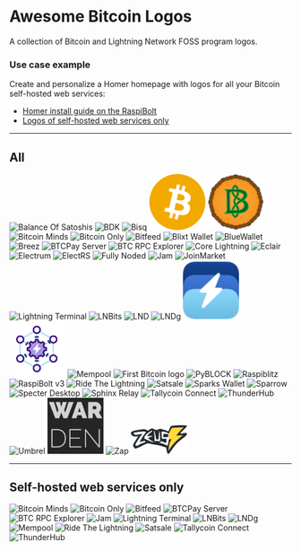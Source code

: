 # Awesome Bitcoin Logos

A collection of Bitcoin and Lightning Network FOSS program logos.

### Use case example

Create and personalize a Homer homepage with logos for all your Bitcoin self-hosted web services:
* [Homer install guide on the RaspiBolt](https://raspibolt.org/bonus/raspberry-pi/homer.md)
* [Logos of self-hosted web services only](#self-hosted-web-services-only)

---

## All

<img src="png/balance-of-satoshis.png" alt="Balance Of Satoshis" width="100"> <img src="png/bdk.png" alt="BDK" width="100"> <img src="png/bisq.png" alt="Bisq" width="100"> <img src="png/bitcoin-core.png" alt="Bitcoin Core" width="100"> <img src="png/bitcoin-knots.png" alt="Bitcoin Knots" width="100"> <img src="png/bitcoin-minds.png" alt="Bitcoin Minds" width="100"> <img src="png/bitcoin-only.png" alt="Bitcoin Only" width="100"> <img src="png/bitfeed.png" alt="Bitfeed" width="100"> <img src="png/blixt-wallet.png" alt="Blixt Wallet" width="100"> <img src="png/bluewallet.png" alt="BlueWallet" width="100"> <img src="png/breez.png" alt="Breez" width="100"> <img src="png/btcpay-server.png" alt="BTCPay Server" width="100"> <img src="png/btcrpcexplorer.png" alt="BTC RPC Explorer" width="100"> <img src="png/core-lightning.png" alt="Core Lightning" width="100"> <img src="png/eclair.png" alt="Eclair" width="100"> <img src="png/electrum.png" alt="Electrum" width="100"> <img src="png/electrs.png" alt="ElectRS" width="100"> <img src="png/fully-noded.png" alt="Fully Noded" width="100"> <img src="png/jam.png" alt="Jam" width="100"> <img src="png/joinmarket.png" alt="JoinMarket" width="100"> <img src="png/lightning-terminal.png" alt="Lightning Terminal" width="100"> <img src="png/lnbits.png" alt="LNBits" width="100"> <img src="png/lnd.png" alt="LND" width="100"> <img src="png/lndg.png" alt="LNDg" width="100"> <img src="png/lndhub.png" alt="LndHub" width="100"> <img src="png/lndmanage.png" alt="lndmanage" width="100"> <img src="png/mempool.png" alt="Mempool" width="100"> <img src="png/old-bitcoin.png" alt="First Bitcoin logo" width="100"> <img src="png/pyblock.png" alt="PyBLOCK" width="100"> <img src="png/raspiblitz.png" alt="Raspiblitz" width="100"> <img src="png/raspibolt3.png" alt="RaspiBolt v3" width="100"> <img src="png/ride-the-lightning.png" alt="Ride The Lightning" width="100"> <img src="png/satsale.png" alt="Satsale" width="100"> <img src="png/spark-wallet.png" alt="Sparks Wallet" width="100"> <img src="png/sparrow.png" alt="Sparrow" width="100"> <img src="png/specter-desktop.png" alt="Specter Desktop" width="100"> <img src="png/sphinx-relay.png" alt="Sphinx Relay" width="100"> <img src="png/tallycoin-connect.png" alt="Tallycoin Connect" width="100"> <img src="png/thunderhub.png" alt="ThunderHub" width="100"> <img src="png/umbrel.png" alt="Umbrel" width="100"> <img src="png/warden.png" alt="Warden" width="100"> <img src="png/zap.png" alt="Zap" width="100"> <img src="png/zeus.png" alt="Zeus" width="100"> 

---

## Self-hosted web services only

<img src="png/bitcoin-minds.png" alt="Bitcoin Minds" width="100"> <img src="png/bitcoin-only.png" alt="Bitcoin Only" width="100"> <img src="png/bitfeed.png" alt="Bitfeed" width="100"> <img src="png/btcpay-server.png" alt="BTCPay Server" width="100"> <img src="png/btcrpcexplorer.png" alt="BTC RPC Explorer" width="100"> <img src="png/jam.png" alt="Jam" width="100"> <img src="png/lightning-terminal.png" alt="Lightning Terminal" width="100"> <img src="png/lnbits.png" alt="LNBits" width="100"> <img src="png/lndg.png" alt="LNDg" width="100"> <img src="png/mempool.png" alt="Mempool" width="100"> <img src="png/ride-the-lightning.png" alt="Ride The Lightning" width="100"> <img src="png/satsale.png" alt="Satsale" width="100"> <img src="png/tallycoin-connect.png" alt="Tallycoin Connect" width="100"> <img src="png/thunderhub.png" alt="ThunderHub" width="100">
